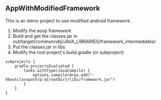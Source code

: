 ## AppWithModifiedFramework

This is an demo project to use modified android framework.

1. Modify the aosp framework
2. Build and get the classes.jar in out/target/common/obj/JAVA_LIBRARIES/framework_intermediates/
3. Put the classes.jar in libs
4. Modify the root project's build.gradle (or subproject)

```
subprojects {
    gradle.projectsEvaluated {
        tasks.withType(JavaCompile) {
            options.compilerArgs.add("-Xbootclasspath/p:${rootDir}/libs/framework.jar")
        }
    }
}
```
